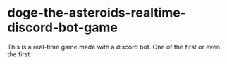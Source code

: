 # doge-the-asteroids-realtime-discord-bot-game
This is a real-time game made with a discord bot. One of the first or even the first
